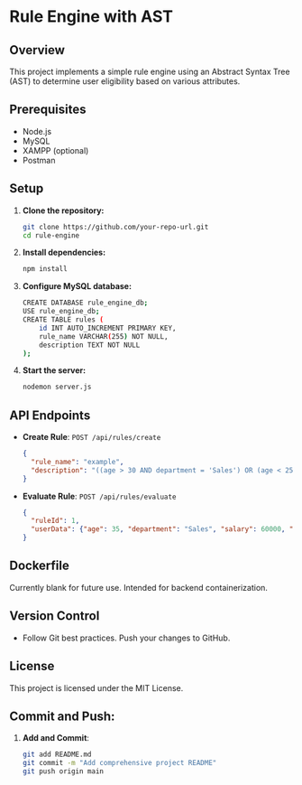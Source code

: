 # Rule Engine with AST

## Overview
This project implements a simple rule engine using an Abstract Syntax Tree (AST) to determine user eligibility based on various attributes.

## Prerequisites
- Node.js
- MySQL
- XAMPP (optional)
- Postman

## Setup

1. **Clone the repository:**
   ```sh
   git clone https://github.com/your-repo-url.git
   cd rule-engine
   
2. **Install dependencies:**
   ```sh
   npm install
   
3. **Configure MySQL database:**
   ```sh
   CREATE DATABASE rule_engine_db;
   USE rule_engine_db;
   CREATE TABLE rules (
       id INT AUTO_INCREMENT PRIMARY KEY,
       rule_name VARCHAR(255) NOT NULL,
       description TEXT NOT NULL
   );
   
4. **Start the server:**
   ```sh
   nodemon server.js

## API Endpoints

- **Create Rule**: `POST /api/rules/create`
  ```json
  {
    "rule_name": "example",
    "description": "((age > 30 AND department = 'Sales') OR (age < 25 AND department = 'Marketing')) AND (salary > 50000 OR experience >5)"
  }

- **Evaluate Rule**: `POST /api/rules/evaluate`
  ```json
  {
    "ruleId": 1,
    "userData": {"age": 35, "department": "Sales", "salary": 60000, "experience": 3}
  }
## Dockerfile
Currently blank for future use. Intended for backend containerization.

## Version Control
- Follow Git best practices. Push your changes to GitHub.
## License
This project is licensed under the MIT License.
## Commit and Push:

1. **Add and Commit**:
   ```sh
   git add README.md
   git commit -m "Add comprehensive project README"
   git push origin main